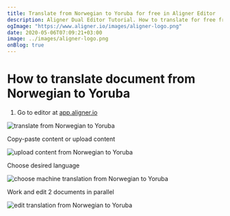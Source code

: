```yaml
---
title: Translate from Norwegian to Yoruba for free in Aligner Editor
description: Aligner Dual Editor Tutorial. How to translate for free from Norwegian to Yoruba. Aligner is multilingual document management platform. 
ogImage: "https://www.aligner.io/images/aligner-logo.png"
date: 2020-05-06T07:09:21+03:00
image: ../images/aligner-logo.png
onBlog: true
---
```


# How to translate document from Norwegian to Yoruba

1. Go to editor at [app.aligner.io](https://app.aligner.io "Aligner App web page")

![translate from Norwegian to Yoruba](../aligner-blank-editor.png "translate from Norwegian to Yoruba")

Copy-paste content or upload content

![upload content from Norwegian to Yoruba](../aligner-uploaded-document.png "upload content from Norwegian to Yoruba")

Choose desired language

![choose machine translation from Norwegian to Yoruba](../aligner-language-dropdown.png "choose machine translation from Norwegian to Yoruba")

Work and edit 2 documents in parallel

![edit translation from Norwegian to Yoruba](../aligner-double-sitded-editor.png "edit translation from Norwegian to Yoruba")

